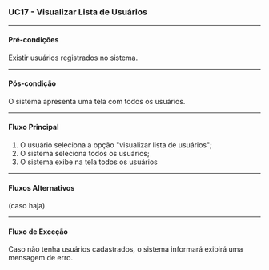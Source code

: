 ### UC17 - Visualizar Lista de Usuários

---
#### Pré-condições
Existir usuários registrados no sistema.

---
#### Pós-condição
O sistema apresenta uma tela com todos os usuários.

---
#### Fluxo Principal
1. O usuário seleciona a opção "visualizar lista de usuários";
2. O sistema seleciona todos os usuários;
3. O sistema exibe na tela todos os usuários

---
#### Fluxos Alternativos
(caso haja)

---
#### Fluxo de Exceção
Caso não tenha usuários cadastrados, o sistema informará exibirá uma mensagem de erro.
